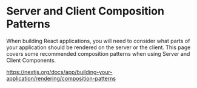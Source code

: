 # Server and Client Composition Patterns

When building React applications, you will need to consider what parts of your application should be rendered on the server or the client. This page covers some recommended composition patterns when using Server and Client Components.

https://nextjs.org/docs/app/building-your-application/rendering/composition-patterns
